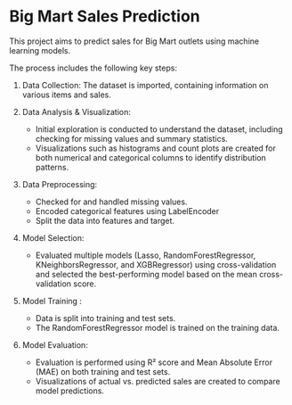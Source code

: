 # Big Mart Sales Prediction

This project aims to predict sales for Big Mart outlets using machine learning models.

The process includes the following key steps:

1. Data Collection: The dataset is imported, containing information on various items and sales.

2. Data Analysis & Visualization:

   * Initial exploration is conducted to understand the dataset, including checking for missing values and summary statistics.
   * Visualizations such as histograms and count plots are created for both numerical and categorical columns to identify distribution patterns.
3. Data Preprocessing:

    * Checked for and handled missing values.
   * Encoded categorical features using LabelEncoder
   * Split the data into features and target.

4. Model Selection:

   * Evaluated multiple models (Lasso, RandomForestRegressor, KNeighborsRegressor, and XGBRegressor) using cross-validation and selected the best-performing model based on the mean cross-validation score.

5. Model Training :

   * Data is split into training and test sets.
   * The RandomForestRegressor model is trained on the training data.

6. Model Evaluation:
   * Evaluation is performed using R² score and Mean Absolute Error (MAE) on both training and test sets.
   * Visualizations of actual vs. predicted sales are created to compare model predictions.
